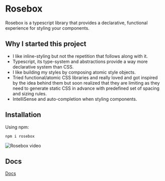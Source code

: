 # Rosebox

Rosebox is a typescript library that provides a declarative, functional experience for styling your components.

## Why I started this project

- I like inline-styling but not the repetition that follows along with it.
- Typescript, its type-system and abstractions provide a way more declarative system than CSS.
- I like building my styles by composing atomic style objects.
- Tried functional/atomic CSS libraries and really loved and got inspired by the idea behind them but soon realized that they are limiting as they need to generate static CSS in advance with predefined set of spacing and sizing rules.
- IntelliSense and auto-completion when styling components.

## Installation

Using npm:

```shell
npm i rosebox
```

![Rosebox video](https://j.gifs.com/4QqQ2n.gif)

## Docs

[Docs](http://www.rosebox.dev)
